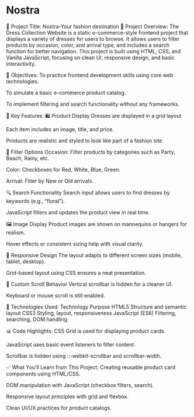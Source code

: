 # Nostra
📝 Project Title:
Nostra-Your fashion destination
📌 Project Overview:
The Dress Collection Website is a static e-commerce-style frontend project that displays a variety of dresses for users to browse. It allows users to filter products by occasion, color, and arrival type, and includes a search function for better navigation. This project is built using HTML, CSS, and Vanilla JavaScript, focusing on clean UI, responsive design, and basic interactivity.

🎯 Objectives:
To practice frontend development skills using core web technologies.

To simulate a basic e-commerce product catalog.

To implement filtering and search functionality without any frameworks.

📁 Key Features:
🛍️ Product Display
Dresses are displayed in a grid layout.

Each item includes an image, title, and price.

Products are realistic and styled to look like part of a fashion site.

🎯 Filter Options
Occasion: Filter products by categories such as Party, Beach, Rainy, etc.

Color: Checkboxes for Red, White, Blue, Green.

Arrival: Filter by New or Old arrivals.

🔍 Search Functionality
Search input allows users to find dresses by keywords (e.g., “floral”).

JavaScript filters and updates the product view in real time.

🖼️ Image Display
Product images are shown on mannequins or hangers for realism.

Hover effects or consistent sizing help with visual clarity.

📱 Responsive Design
The layout adapts to different screen sizes (mobile, tablet, desktop).

Grid-based layout using CSS ensures a neat presentation.

🚫 Custom Scroll Behavior
Vertical scrollbar is hidden for a cleaner UI.

Keyboard or mouse scroll is still enabled.

🧩 Technologies Used:
Technology	Purpose
HTML5	Structure and semantic layout
CSS3	Styling, layout, responsiveness
JavaScript (ES6)	Filtering, searching, DOM handling

📊 Code Highlights:
CSS Grid is used for displaying product cards.

JavaScript uses basic event listeners to filter content.

Scrollbar is hidden using ::-webkit-scrollbar and scrollbar-width.

✅ What You’ll Learn from This Project:
Creating reusable product card components using HTML/CSS.

DOM manipulation with JavaScript (checkbox filters, search).

Responsive layout principles with grid and flexbox.

Clean UI/UX practices for product catalogs.

